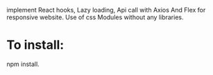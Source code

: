 implement React hooks, Lazy loading, Api call with Axios And Flex for responsive website.
Use of css Modules without any libraries.
# To install:
npm install.


